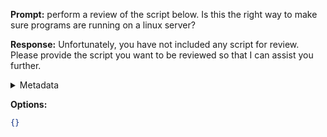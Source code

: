 **Prompt:**
perform a review of the script below. Is this the right way to make sure programs are running on a linux server? 

**Response:**
Unfortunately, you have not included any script for review. Please provide the script you want to be reviewed so that I can assist you further.

<details><summary>Metadata</summary>

- Duration: 1662 ms
- Datetime: 2023-07-24T09:32:15.819345
- Model: gpt-3.5-turbo-0613

</details>

**Options:**
```json
{}
```

